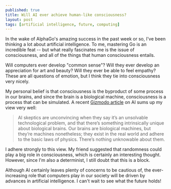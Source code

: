 ```yaml
---
published: true
title: Will AI ever achieve human-like consciousness?
layout: post
tags: [artificial intelligence, future, computing]
---
```


In the wake of AlphaGo's amazing success in the past week or so, I've been
thinking a lot about artificial intelligence. To me, mastering Go is an
incredible feat -- but what really fascinates me is the issue of consciousness,
and all of the things that human consciousness entails.

Will computers ever develop "common sense"? Will they ever develop an
appreciation for art and beauty? Will they ever be able to feel empathy?
These are all questions of emotion, but I think they tie into consciousness very
nicely.

My personal belief is that consciousness is the byproduct of some process in our
brains, and since the brain is a biological machine, consciousness is a process
that can be simulated. A recent [Gizmodo
article](http://gizmodo.com/everything-you-know-about-artificial-intelligence-is-wr-1764020220)
on AI sums up my view very well:

> AI skeptics are unconvincing when they say it’s an unsolvable technological
> problem, and that there’s something intrinsically unique about biological
> brains. Our brains are biological machines, but they’re machines nonetheless;
> they exist in the real world and adhere to the basic laws of physics. There’s
> nothing unknowable about them.

I adhere strongly to this view. My friend suggested that randomness could play a
big role in consciousness, which is certainly an interesting thought. However,
since I'm also a determinist, I still doubt that this is a block.

Although AI certainly leaves plenty of concerns to be cautious of, the
ever-increasing role that computers play in our society will be driven by
advances in artificial intelligence. I can't wait to see what the future holds!
